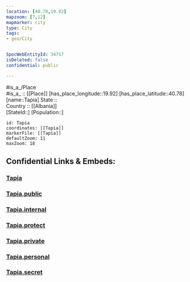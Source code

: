 ```yaml
---
location: [40.78,19.92] 
mapzoom: [7,12] 
mapmarker: city 
type: City
tags:
- geo/City


SpocWebEntityId: 34757
isDeleted: false
confidential: public

---
```

#is_a_/Place  
#is_a_ :: [[Place]] 
[has_place_longitude::19.92] 
[has_place_latitude::40.78] 
[name::Tapia] 
State ::  
Country :: [[Albania]]  
[StateId::] 
[Population::] 



```leaflet
id: Tapia
coordinates: [[Tapia]] 
markerFile: [[Tapia]] 
defaultZoom: 11 
maxZoom: 18
```


## Confidential Links & Embeds: 

### [Tapia](/_Standards/Earth/Continent/Europe/Europe~South/Albania/Counties~Albania/Berat/City/Tapia.md) 

### [Tapia.public](/_public/Earth/Continent/Europe/Europe~South/Albania/Counties~Albania/Berat/City/Tapia.public.md) 

### [Tapia.internal](/_internal/Earth/Continent/Europe/Europe~South/Albania/Counties~Albania/Berat/City/Tapia.internal.md) 

### [Tapia.protect](/_protect/Earth/Continent/Europe/Europe~South/Albania/Counties~Albania/Berat/City/Tapia.protect.md) 

### [Tapia.private](/_private/Earth/Continent/Europe/Europe~South/Albania/Counties~Albania/Berat/City/Tapia.private.md) 

### [Tapia.personal](/_personal/Earth/Continent/Europe/Europe~South/Albania/Counties~Albania/Berat/City/Tapia.personal.md) 

### [Tapia.secret](/_secret/Earth/Continent/Europe/Europe~South/Albania/Counties~Albania/Berat/City/Tapia.secret.md)

